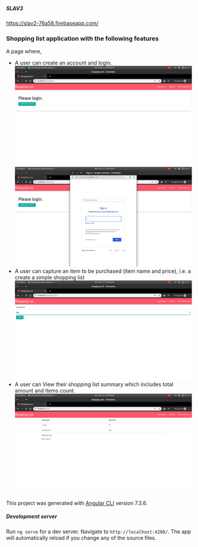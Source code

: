 
##### SLAV3
https://slav2-76a58.firebaseapp.com/
### Shopping list application with the following features

A page where,

* A user can create an account and login.
![Login page](login.png)
![Auth page](auth.png)
* A user can capture an item to be purchased (item name and price), i.e. a create a simple shopping list
![Add Item page](add-item.png)
* A user can View their shopping list summary which includes total amount and items count.
![View items list](view-list.png)

This project was generated with [Angular CLI](https://github.com/angular/angular-cli) version 7.3.6.

##### Development server

Run `ng serve` for a dev server. Navigate to `http://localhost:4200/`. The app will automatically reload if you change any of the source files.


